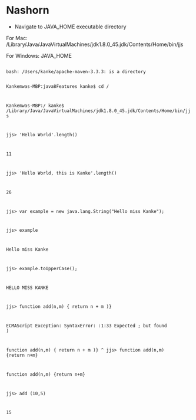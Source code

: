 # Nashorn

- Navigate to JAVA_HOME executable directory 

For Mac: /Library/Java/JavaVirtualMachines/jdk1.8.0_45.jdk/Contents/Home/bin/jjs

For Windows: JAVA_HOME

<code>
bash: /Users/kanke/apache-maven-3.3.3: is a directory

Kankemwas-MBP:java8Features kanke$ cd /

Kankemwas-MBP:/ kanke$ /Library/Java/JavaVirtualMachines/jdk1.8.0_45.jdk/Contents/Home/bin/jjs

jjs> 'Hello World'.length()

11

jjs> 'Hello World, this is Kanke'.length()

26

jjs> var example = new java.lang.String("Hello miss Kanke");

jjs> example

Hello miss Kanke

jjs> example.toUpperCase();

HELLO MISS KANKE

jjs> function add(n,m) { return n + m )}

ECMAScript Exception: SyntaxError: <shell>:1:33 Expected ; but found )

function add(n,m) { return n + m )}
                                 ^
jjs> function add(n,m) {return n+m}

function add(n,m) {return n+m}

jjs> add (10,5)

15

</code>
